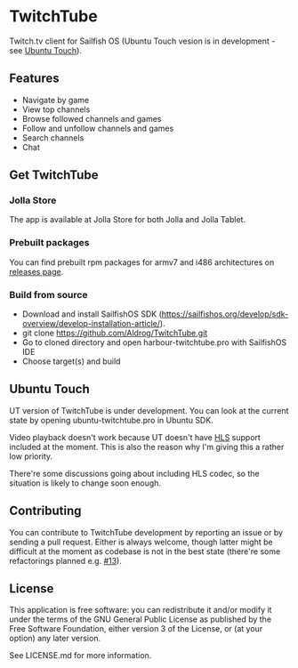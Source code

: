 # TwitchTube

Twitch.tv client for Sailfish OS (Ubuntu Touch vesion is in development - see [Ubuntu Touch](#ubuntu-touch)).

## Features
- Navigate by game
- View top channels
- Browse followed channels and games
- Follow and unfollow channels and games
- Search channels
- Chat

## Get TwitchTube

### Jolla Store
The app is available at Jolla Store for both Jolla and Jolla Tablet.

### Prebuilt packages
You can find prebuilt rpm packages for armv7 and i486 architectures on [releases page](https://github.com/Aldrog/TwitchTube/releases).

### Build from source
- Download and install SailfishOS SDK (https://sailfishos.org/develop/sdk-overview/develop-installation-article/).
- git clone https://github.com/Aldrog/TwitchTube.git
- Go to cloned directory and open harbour-twitchtube.pro with SailfishOS IDE
- Choose target(s) and build

## Ubuntu Touch
UT version of TwitchTube is under development. You can look at the current state by opening ubuntu-twitchtube.pro in Ubuntu SDK.

Video playback doesn't work because UT doesn't have [HLS](https://en.wikipedia.org/wiki/HTTP_Live_Streaming) support included at the moment. This is also the reason why I'm giving this a rather low priority.

There're some discussions going about including HLS codec, so the situation is likely to change soon enough.

## Contributing
You can contribute to TwitchTube development by reporting an issue or by sending a pull request. Either is always welcome, though latter might be difficult at the moment as codebase is not in the best state (there're some refactorings planned e.g. [#13](https://github.com/Aldrog/TwitchTube/issues/13)).

## License
This application is free software: you can redistribute it and/or modify it under the terms of the GNU General Public License as published by the Free Software Foundation, either version 3 of the License, or (at your option) any later version.

See LICENSE.md for more information.

